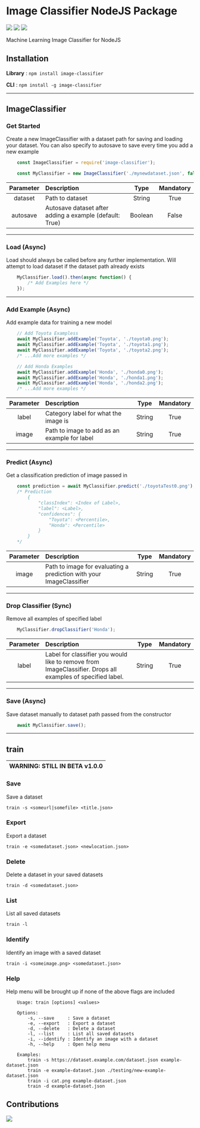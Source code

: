 # Image Classifier NodeJS Package

![](https://img.shields.io/npm/dw/image-classifier?style=for-the-badge)
![](https://img.shields.io/npm/v/image-classifier?style=for-the-badge)
![](https://img.shields.io/github/license/swimauger/image-classifier?style=for-the-badge)

Machine Learning Image Classifier for NodeJS

## Installation

**Library** : `npm install image-classifier`

**CLI** : `npm install -g image-classifier`

<hr>

## ImageClassifier

### Get Started
Create a new ImageClassifier with a dataset path for saving and loading your dataset. You can also specify to autosave to save every time you add a new example
```JavaScript
    const ImageClassifier = require('image-classifier');

    const MyClassifier = new ImageClassifier('./mynewdataset.json', false);
```

| Parameter |                       Description                       |  Type   | Mandatory |
| :-------: | :------------------------------------------------------ | :-----: | :-------: |
| dataset   | Path to dataset                                         | String  | True      |
| autosave  | Autosave dataset after adding a example (default: True) | Boolean | False     |

<hr>

### Load (Async)
Load should always be called before any further implementation. Will attempt to load dataset if the dataset path already exists
```JavaScript
    MyClassifier.load().then(async function() {
        /* Add Examples here */
    });
```

<hr>

### Add Example (Async)
Add example data for training a new model
```JavaScript
    // Add Toyota Exampless
    await MyClassifier.addExample('Toyota', './toyota0.png');
    await MyClassifier.addExample('Toyota', './toyota1.png');
    await MyClassifier.addExample('Toyota', './toyota2.png');
    /* ...Add more examples */

    // Add Honda Examples
    await MyClassifier.addExample('Honda', './honda0.png');
    await MyClassifier.addExample('Honda', './honda1.png');
    await MyClassifier.addExample('Honda', './honda2.png');
    /* ...Add more examples */
```

| Parameter |                       Description                       |  Type   | Mandatory |
| :-------: | :------------------------------------------------------ | :-----: | :-------: |
| label     | Category label for what the image is                    | String  | True      |
| image     | Path to image to add as an example for label            | String  | True      |

<hr>

### Predict (Async)
Get a classification prediction of image passed in
```JavaScript
    const prediction = await MyClassifier.predict('./toyotaTest0.png');
    /* Prediction 
        {
            "classIndex": <Index of Label>,
            "label": <Label>,
            "confidences": {
                "Toyota": <Percentile>,
                "Honda": <Percentile>
            }
        }
    */
```
| Parameter |                             Description                             |  Type   | Mandatory |
| :-------: | :------------------------------------------------------------------ | :-----: | :-------: |
| image     | Path to image for evaluating a prediction with your ImageClassifier | String  | True      |

<hr>

### Drop Classifier (Sync)
Remove all examples of specified label
```JavaScript
    MyClassifier.dropClassifier('Honda');
```
| Parameter |                                                 Description                                                |  Type   | Mandatory |
| :-------: | :--------------------------------------------------------------------------------------------------------- | :-----: | :-------: |
| label     | Label for classifier you would like to remove from ImageClassifier. Drops all examples of specified label. | String  | True      |

<hr>

### Save (Async)
Save dataset manually to dataset path passed from the constructor
```JavaScript
    await MyClassifier.save();
```

<hr>

## train

| **WARNING**: STILL IN BETA v1.0.0 |
| :-------------------------------- |

### Save
Save a dataset

`train -s <someurl|somefile> <title.json>`

### Export
Export a dataset

`train -e <somedataset.json> <newlocation.json>`

### Delete
Delete a dataset in your saved datasets

`train -d <somedataset.json>`

### List
List all saved datasets

`train -l`

### Identify
Identify an image with a saved dataset

`train -i <someimage.png> <somedataset.json>`

### Help
Help menu will be brought up if none of the above flags are included
```
    Usage: train [options] <values>
            
    Options:
        -s, --save     : Save a dataset
        -e, --export   : Export a dataset
        -d, --delete   : Delete a dataset
        -l, --list     : List all saved datasets
        -i, --identify : Identify an image with a dataset
        -h, --help     : Open help menu
    
    Examples:
        train -s https://dataset.example.com/dataset.json example-dataset.json
        train -e example-dataset.json ./testing/new-example-dataset.json
        train -i cat.png example-dataset.json
        train -d example-dataset.json

```


## Contributions
<a href="https://github.com/swimauger/image-classifier/graphs/contributors">
  <img src="https://contributors-img.firebaseapp.com/image?repo=swimauger/image-classifier" />
</a>